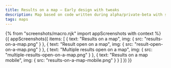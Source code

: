 ```yaml
---
title: Results on a map – Early design with tweaks
description: Map based on code written during alpha/private-beta with some recent tweaks.
tags: maps
---
```

{% from "screenshots/macro.njk" import appScreenshots with context %}
{{ appScreenshots({
  items: [
    { text: "Results on a map", img: { src: "results-on-a-map.png" } },
    { text: "Result open on a map", img: { src: "result-open-on-a-map.png" } },
    { text: "Multiple results open on a map", img: { src: "multiple-results-open-on-a-map.png" } },
    { text: "Results on a map mobile", img: { src: "results-on-a-map-mobile.png" } }
  ]
}) }}
